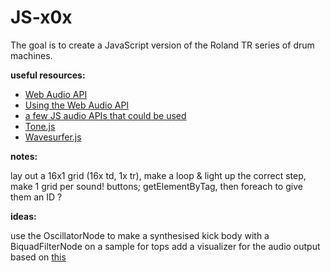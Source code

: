 # JS-x0x

The goal is to create a JavaScript version of the Roland TR series of drum machines.

**useful resources:**
- [Web Audio API](https://developer.mozilla.org/en-US/docs/Web/API/Web_Audio_API)
- [Using the Web Audio API](https://developer.mozilla.org/en-US/docs/Web/API/Web_Audio_API/Using_Web_Audio_API)
- [a few JS audio APIs that could be used](https://bashooka.com/coding/web-audio-javascript-libraries/)
- [Tone.js](https://tonejs.github.io/)
- [Wavesurfer.js](https://wavesurfer-js.org/)


**notes:**

lay out a 16x1 grid (16x td, 1x tr), make a loop & light up the correct step, make 1 grid per sound!
buttons; getElementByTag, then foreach to give them an ID ?


**ideas:**

use the OscillatorNode to make a synthesised kick body with a BiquadFilterNode on a sample for tops
add a visualizer for the audio output based on [this](https://wavesurfer-js.org/example/microphone/index.html)
